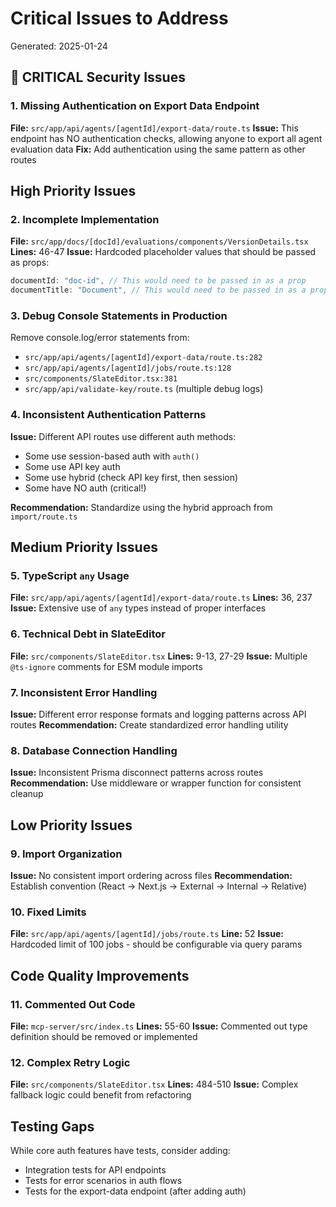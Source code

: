 # Critical Issues to Address

Generated: 2025-01-24

## 🚨 CRITICAL Security Issues

### 1. Missing Authentication on Export Data Endpoint
**File:** `src/app/api/agents/[agentId]/export-data/route.ts`
**Issue:** This endpoint has NO authentication checks, allowing anyone to export all agent evaluation data
**Fix:** Add authentication using the same pattern as other routes

## High Priority Issues

### 2. Incomplete Implementation
**File:** `src/app/docs/[docId]/evaluations/components/VersionDetails.tsx`
**Lines:** 46-47
**Issue:** Hardcoded placeholder values that should be passed as props:
```typescript
documentId: "doc-id", // This would need to be passed in as a prop
documentTitle: "Document", // This would need to be passed in as a prop
```

### 3. Debug Console Statements in Production
Remove console.log/error statements from:
- `src/app/api/agents/[agentId]/export-data/route.ts:282`
- `src/app/api/agents/[agentId]/jobs/route.ts:128`
- `src/components/SlateEditor.tsx:381`
- `src/app/api/validate-key/route.ts` (multiple debug logs)

### 4. Inconsistent Authentication Patterns
**Issue:** Different API routes use different auth methods:
- Some use session-based auth with `auth()`
- Some use API key auth
- Some use hybrid (check API key first, then session)
- Some have NO auth (critical!)

**Recommendation:** Standardize using the hybrid approach from `import/route.ts`

## Medium Priority Issues

### 5. TypeScript `any` Usage
**File:** `src/app/api/agents/[agentId]/export-data/route.ts`
**Lines:** 36, 237
**Issue:** Extensive use of `any` types instead of proper interfaces

### 6. Technical Debt in SlateEditor
**File:** `src/components/SlateEditor.tsx`
**Lines:** 9-13, 27-29
**Issue:** Multiple `@ts-ignore` comments for ESM module imports

### 7. Inconsistent Error Handling
**Issue:** Different error response formats and logging patterns across API routes
**Recommendation:** Create standardized error handling utility

### 8. Database Connection Handling
**Issue:** Inconsistent Prisma disconnect patterns across routes
**Recommendation:** Use middleware or wrapper function for consistent cleanup

## Low Priority Issues

### 9. Import Organization
**Issue:** No consistent import ordering across files
**Recommendation:** Establish convention (React → Next.js → External → Internal → Relative)

### 10. Fixed Limits
**File:** `src/app/api/agents/[agentId]/jobs/route.ts`
**Line:** 52
**Issue:** Hardcoded limit of 100 jobs - should be configurable via query params

## Code Quality Improvements

### 11. Commented Out Code
**File:** `mcp-server/src/index.ts`
**Lines:** 55-60
**Issue:** Commented out type definition should be removed or implemented

### 12. Complex Retry Logic
**File:** `src/components/SlateEditor.tsx`
**Lines:** 484-510
**Issue:** Complex fallback logic could benefit from refactoring

## Testing Gaps

While core auth features have tests, consider adding:
- Integration tests for API endpoints
- Tests for error scenarios in auth flows
- Tests for the export-data endpoint (after adding auth)